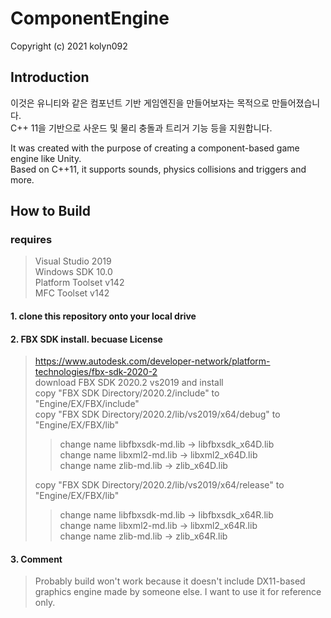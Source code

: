 # ComponentEngine
Copyright (c) 2021 kolyn092

## Introduction
이것은 유니티와 같은 컴포넌트 기반 게임엔진을 만들어보자는 목적으로 만들어졌습니다.  
C++ 11을 기반으로 사운드 및 물리 충돌과 트리거 기능 등을 지원합니다.

It was created with the purpose of creating a component-based game engine like Unity.  
Based on C++11, it supports sounds, physics collisions and triggers and more.  

## How to Build
### requires
>Visual Studio 2019  
>Windows SDK 10.0  
>Platform Toolset v142  
>MFC Toolset v142 

#### 1. clone this repository onto your local drive

#### 2. FBX SDK install. becuase License
> https://www.autodesk.com/developer-network/platform-technologies/fbx-sdk-2020-2  
> download FBX SDK 2020.2 vs2019 and install  
> copy "FBX SDK Directory/2020.2/include" to "Engine/EX/FBX/include"  
> copy "FBX SDK Directory/2020.2/lib/vs2019/x64/debug" to "Engine/EX/FBX/lib"  
> > change name libfbxsdk-md.lib -> libfbxsdk_x64D.lib  
> > change name libxml2-md.lib -> libxml2_x64D.lib  
> > change name zlib-md.lib -> zlib_x64D.lib  
>
> copy "FBX SDK Directory/2020.2/lib/vs2019/x64/release" to "Engine/EX/FBX/lib"  
> > change name libfbxsdk-md.lib -> libfbxsdk_x64R.lib  
> > change name libxml2-md.lib -> libxml2_x64R.lib  
> > change name zlib-md.lib -> zlib_x64R.lib  

#### 3. Comment
> Probably build won't work because it doesn't include DX11-based graphics engine made by someone else.
> I want to use it for reference only.
